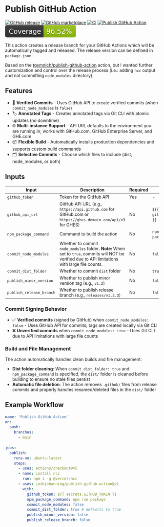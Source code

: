 # Publish GitHub Action

[![GitHub release](https://img.shields.io/github/release/joshjohanning/publish-github-action.svg?labelColor=333)](https://github.com/joshjohanning/publish-github-action/releases)
[![GitHub marketplace](https://img.shields.io/badge/marketplace-publish--github--action--with--ncc-blue?logo=github)](https://github.com/marketplace/actions/publish-github-action-with-ncc)
[![CI](https://github.com/joshjohanning/publish-github-action/actions/workflows/ci.yml/badge.svg)](https://github.com/joshjohanning/publish-github-action/actions/workflows/ci.yml)
[![Publish GitHub Action](https://github.com/joshjohanning/publish-github-action/actions/workflows/publish.yml/badge.svg?branch=main&event=push)](https://github.com/joshjohanning/publish-github-action/actions/workflows/publish.yml)
![Coverage](./badges/coverage.svg)

This action creates a release branch for your GitHub Actions which will be automatically tagged and released. The release version can be defined in `package.json`.

Based on the [tgymnich/publish-github-action](https://github.com/tgymnich/publish-github-action) action, but I wanted further customization and control over the release process (i.e.: adding `ncc` output and not committing `node_modules` directory).

## Features

- 🔐 **Verified Commits** - Uses GitHub API to create verified commits (when `commit_node_modules` is `false`)
- 🏷️ **Annotated Tags** - Creates annotated tags via Git CLI with atomic updates (no downtime)
- 🌐 **Multi-instance Support** - API URL defaults to the environment you are running in; works with GitHub.com, GitHub Enterprise Server, and GHE.com
- 📦 **Flexible Build** - Automatically installs production dependencies and supports custom build commands
- 🗂️ **Selective Commits** - Choose which files to include (dist, node_modules, or both)

## Inputs

| Input                    | Description                                                                                                                                        | Required | Default                 |
| ------------------------ | -------------------------------------------------------------------------------------------------------------------------------------------------- | -------- | ----------------------- |
| `github_token`           | Token for the GitHub API                                                                                                                           | Yes      | -                       |
| `github_api_url`         | GitHub API URL (e.g., `https://api.github.com` for GitHub.com or `https://ghes.domain.com/api/v3` for GHES)                                        | No       | `${{ github.api_url }}` |
| `npm_package_command`    | Command to build the action                                                                                                                        | No       | `npm run package`       |
| `commit_node_modules`    | Whether to commit `node_modules` folder. **Note:** When set to `true`, commits will NOT be verified due to API limitations with large file counts. | No       | `false`                 |
| `commit_dist_folder`     | Whether to commit `dist` folder                                                                                                                    | No       | `true`                  |
| `publish_minor_version`  | Whether to publish minor version tag (e.g., `v1.2`)                                                                                                | No       | `false`                 |
| `publish_release_branch` | Whether to publish release branch (e.g., `releases/v1.2.3`)                                                                                        | No       | `false`                 |

### Commit Signing Behavior

- ✅ **Verified commits** (signed by GitHub) when `commit_node_modules: false` - Uses GitHub API for commits; tags are created locally via Git CLI
- ❌ **Unverified commits** when `commit_node_modules: true` - Uses Git CLI due to API limitations with large file counts

### Build and File Management

The action automatically handles clean builds and file management:

- **Dist folder cleaning**: When `commit_dist_folder: true` and `npm_package_command` is specified, the `dist/` folder is cleaned before building to ensure no stale files persist
- **Automatic file deletion**: The action removes `.github/` files from release commits and properly handles renamed/deleted files in the `dist/` folder

## Example Workflow

```yml
name: 'Publish GitHub Action'
on:
  push:
    branches:
      - main

jobs:
  publish:
    runs-on: ubuntu-latest
    steps:
      - uses: actions/checkout@v5
      - name: install ncc
        run: npm i -g @vercel/ncc
      - uses: joshjohanning/publish-github-action@v1
        with:
          github_token: ${{ secrets.GITHUB_TOKEN }}
          npm_package_command: npm run package
          commit_node_modules: false
          commit_dist_folder: true # defaults to true
          publish_minor_version: false
          publish_release_branch: false
```
